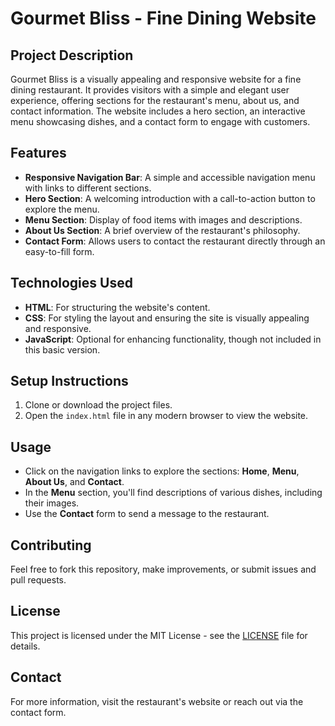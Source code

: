 # Gourmet Bliss - Fine Dining Website

## Project Description
Gourmet Bliss is a visually appealing and responsive website for a fine dining restaurant. It provides visitors with a simple and elegant user experience, offering sections for the restaurant's menu, about us, and contact information. The website includes a hero section, an interactive menu showcasing dishes, and a contact form to engage with customers.

## Features
- **Responsive Navigation Bar**: A simple and accessible navigation menu with links to different sections.
- **Hero Section**: A welcoming introduction with a call-to-action button to explore the menu.
- **Menu Section**: Display of food items with images and descriptions.
- **About Us Section**: A brief overview of the restaurant's philosophy.
- **Contact Form**: Allows users to contact the restaurant directly through an easy-to-fill form.

## Technologies Used
- **HTML**: For structuring the website's content.
- **CSS**: For styling the layout and ensuring the site is visually appealing and responsive.
- **JavaScript**: Optional for enhancing functionality, though not included in this basic version.

## Setup Instructions
1. Clone or download the project files.
2. Open the `index.html` file in any modern browser to view the website.

## Usage
- Click on the navigation links to explore the sections: **Home**, **Menu**, **About Us**, and **Contact**.
- In the **Menu** section, you'll find descriptions of various dishes, including their images.
- Use the **Contact** form to send a message to the restaurant.

## Contributing
Feel free to fork this repository, make improvements, or submit issues and pull requests.

## License
This project is licensed under the MIT License - see the [LICENSE](LICENSE) file for details.

## Contact
For more information, visit the restaurant's website or reach out via the contact form.
